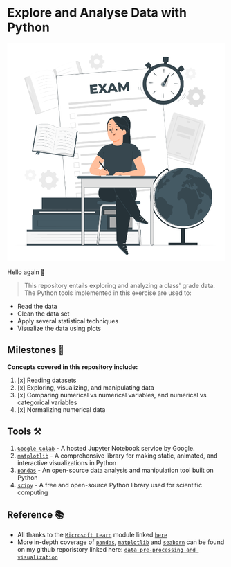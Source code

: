 # Explore and Analyse Data with Python

<p align="center">
  <img src='pics/exam.svg'  width='530'/>
</p>

Hello again 👋
> This repository entails exploring and analyzing a class' grade data. The Python tools implemented in this exercise are used to:
+ Read the data
+ Clean the data set
+ Apply several statistical techniques
+ Visualize the data using plots


## Milestones 🏁
**Concepts covered in this repository include:**  
1. [x] Reading datasets
2. [x] Exploring, visualizing, and manipulating data
3. [x] Comparing numerical vs numerical variables, and numerical vs categorical variables
4. [x] Normalizing numerical data


## Tools ⚒️
1. [`Google Colab`](https://colab.google/) - A hosted Jupyter Notebook service by Google.
2. [`matplotlib`](https://matplotlib.org/) - A comprehensive library for making static, animated, and interactive visualizations in Python
3. [`pandas`](https://pandas.pydata.org/docs/index.html) - An open-source data analysis and manipulation tool built on Python
4. [`scipy`](https://scipy.org/) - A free and open-source Python library used for scientific computing


## Reference 📚
+ All thanks to the [`Microsoft Learn`](https://learn.microsoft.com/en-us/) module linked [`here`](https://learn.microsoft.com/api/achievements/share/en-us/MartinMuriithi-6560/7PKCCAPZ?sharingId=C156514E494249EC)  
+ More in-depth coverage of [`pandas`](https://pandas.pydata.org/docs/index.html), [`matplotlib`](https://matplotlib.org/) and [`seaborn`](https://seaborn.pydata.org/index.html) can be found on my github reporistory linked here: [`data pre-processing and visualization`](https://github.com/Martinmbiro/Data-Pre-processing-and-Visualization)
